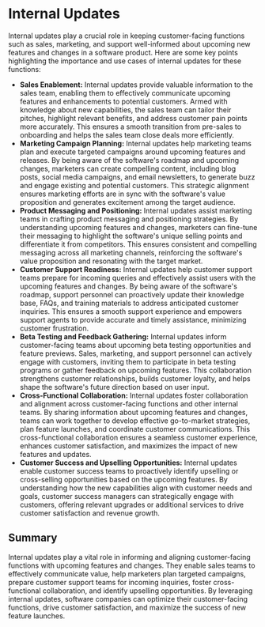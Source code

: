 # Internal Updates

Internal updates play a crucial role in keeping customer-facing functions such as sales, marketing, and support well-informed about upcoming new features and changes in a software product. Here are some key points highlighting the importance and use cases of internal updates for these functions:

* **Sales Enablement:** Internal updates provide valuable information to the sales team, enabling them to effectively communicate upcoming features and enhancements to potential customers. Armed with knowledge about new capabilities, the sales team can tailor their pitches, highlight relevant benefits, and address customer pain points more accurately. This ensures a smooth transition from pre-sales to onboarding and helps the sales team close deals more efficiently.
* **Marketing Campaign Planning:** Internal updates help marketing teams plan and execute targeted campaigns around upcoming features and releases. By being aware of the software's roadmap and upcoming changes, marketers can create compelling content, including blog posts, social media campaigns, and email newsletters, to generate buzz and engage existing and potential customers. This strategic alignment ensures marketing efforts are in sync with the software's value proposition and generates excitement among the target audience.
* **Product Messaging and Positioning:** Internal updates assist marketing teams in crafting product messaging and positioning strategies. By understanding upcoming features and changes, marketers can fine-tune their messaging to highlight the software's unique selling points and differentiate it from competitors. This ensures consistent and compelling messaging across all marketing channels, reinforcing the software's value proposition and resonating with the target market.
* **Customer Support Readiness:** Internal updates help customer support teams prepare for incoming queries and effectively assist users with the upcoming features and changes. By being aware of the software's roadmap, support personnel can proactively update their knowledge base, FAQs, and training materials to address anticipated customer inquiries. This ensures a smooth support experience and empowers support agents to provide accurate and timely assistance, minimizing customer frustration.
* **Beta Testing and Feedback Gathering:** Internal updates inform customer-facing teams about upcoming beta testing opportunities and feature previews. Sales, marketing, and support personnel can actively engage with customers, inviting them to participate in beta testing programs or gather feedback on upcoming features. This collaboration strengthens customer relationships, builds customer loyalty, and helps shape the software's future direction based on user input.&#x20;
* **Cross-Functional Collaboration:** Internal updates foster collaboration and alignment across customer-facing functions and other internal teams. By sharing information about upcoming features and changes, teams can work together to develop effective go-to-market strategies, plan feature launches, and coordinate customer communications. This cross-functional collaboration ensures a seamless customer experience, enhances customer satisfaction, and maximizes the impact of new features and updates.
* **Customer Success and Upselling Opportunities:** Internal updates enable customer success teams to proactively identify upselling or cross-selling opportunities based on the upcoming features. By understanding how the new capabilities align with customer needs and goals, customer success managers can strategically engage with customers, offering relevant upgrades or additional services to drive customer satisfaction and revenue growth.

## Summary

Internal updates play a vital role in informing and aligning customer-facing functions with upcoming features and changes. They enable sales teams to effectively communicate value, help marketers plan targeted campaigns, prepare customer support teams for incoming inquiries, foster cross-functional collaboration, and identify upselling opportunities. By leveraging internal updates, software companies can optimize their customer-facing functions, drive customer satisfaction, and maximize the success of new feature launches.
